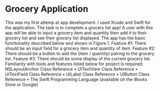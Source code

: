 # Grocery Application
 This was my first attemp at app development. I used Xcode and Swift for the application.  The task is to complete a grocery list app! A user with this app will be able to input a grocery item and quantity then add it to their grocery list and see their grocery list displayed. The app has the basic functionality described below and shown in Figure 1. Feature #1: There should be an input field for a grocery item and quantity of item. Feature #2: There should be a button to add the (item / quantity) pairing to the grocery list. Feature #3: There should be some display of the current grocery list.  Familiarity with tools and features listed below for project is required: NSLayoutAnchor Class Reference • UITextView Class Reference • UITextField Class Reference • UILabel Class Reference • UIButton Class Reference • The Swift Programming Language (available on the iBooks Store or Google)
